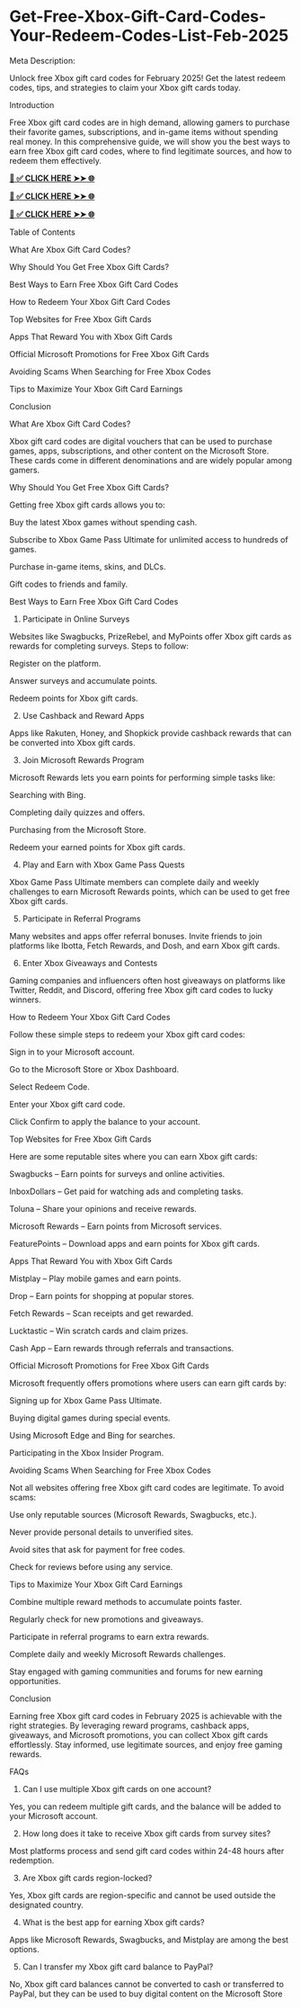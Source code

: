 # Get-Free-Xbox-Gift-Card-Codes-Your-Redeem-Codes-List-Feb-2025
Meta Description:

Unlock free Xbox gift card codes for February 2025! Get the latest redeem codes, tips, and strategies to claim your Xbox gift cards today.

Introduction

Free Xbox gift card codes are in high demand, allowing gamers to purchase their favorite games, subscriptions, and in-game items without spending real money. In this comprehensive guide, we will show you the best ways to earn free Xbox gift card codes, where to find legitimate sources, and how to redeem them effectively.

**[📌 ✅ CLICK HERE ➤➤ 🌐](https://jahanhubspot.com/xboxgiftcard/)**

**[📌 ✅ CLICK HERE ➤➤ 🌐](https://jahanhubspot.com/xboxgiftcard/)**

**[📌 ✅ CLICK HERE ➤➤ 🌐](https://jahanhubspot.com/xboxgiftcard/)**

Table of Contents

What Are Xbox Gift Card Codes?

Why Should You Get Free Xbox Gift Cards?

Best Ways to Earn Free Xbox Gift Card Codes

How to Redeem Your Xbox Gift Card Codes

Top Websites for Free Xbox Gift Cards

Apps That Reward You with Xbox Gift Cards

Official Microsoft Promotions for Free Xbox Gift Cards

Avoiding Scams When Searching for Free Xbox Codes

Tips to Maximize Your Xbox Gift Card Earnings

Conclusion

What Are Xbox Gift Card Codes?

Xbox gift card codes are digital vouchers that can be used to purchase games, apps, subscriptions, and other content on the Microsoft Store. These cards come in different denominations and are widely popular among gamers.

Why Should You Get Free Xbox Gift Cards?

Getting free Xbox gift cards allows you to:

Buy the latest Xbox games without spending cash.

Subscribe to Xbox Game Pass Ultimate for unlimited access to hundreds of games.

Purchase in-game items, skins, and DLCs.

Gift codes to friends and family.

Best Ways to Earn Free Xbox Gift Card Codes

1. Participate in Online Surveys

Websites like Swagbucks, PrizeRebel, and MyPoints offer Xbox gift cards as rewards for completing surveys. Steps to follow:

Register on the platform.

Answer surveys and accumulate points.

Redeem points for Xbox gift cards.

2. Use Cashback and Reward Apps

Apps like Rakuten, Honey, and Shopkick provide cashback rewards that can be converted into Xbox gift cards.

3. Join Microsoft Rewards Program

Microsoft Rewards lets you earn points for performing simple tasks like:

Searching with Bing.

Completing daily quizzes and offers.

Purchasing from the Microsoft Store.

Redeem your earned points for Xbox gift cards.

4. Play and Earn with Xbox Game Pass Quests

Xbox Game Pass Ultimate members can complete daily and weekly challenges to earn Microsoft Rewards points, which can be used to get free Xbox gift cards.

5. Participate in Referral Programs

Many websites and apps offer referral bonuses. Invite friends to join platforms like Ibotta, Fetch Rewards, and Dosh, and earn Xbox gift cards.

6. Enter Xbox Giveaways and Contests

Gaming companies and influencers often host giveaways on platforms like Twitter, Reddit, and Discord, offering free Xbox gift card codes to lucky winners.

How to Redeem Your Xbox Gift Card Codes

Follow these simple steps to redeem your Xbox gift card codes:

Sign in to your Microsoft account.

Go to the Microsoft Store or Xbox Dashboard.

Select Redeem Code.

Enter your Xbox gift card code.

Click Confirm to apply the balance to your account.

Top Websites for Free Xbox Gift Cards

Here are some reputable sites where you can earn Xbox gift cards:

Swagbucks – Earn points for surveys and online activities.

InboxDollars – Get paid for watching ads and completing tasks.

Toluna – Share your opinions and receive rewards.

Microsoft Rewards – Earn points from Microsoft services.

FeaturePoints – Download apps and earn points for Xbox gift cards.

Apps That Reward You with Xbox Gift Cards

Mistplay – Play mobile games and earn points.

Drop – Earn points for shopping at popular stores.

Fetch Rewards – Scan receipts and get rewarded.

Lucktastic – Win scratch cards and claim prizes.

Cash App – Earn rewards through referrals and transactions.

Official Microsoft Promotions for Free Xbox Gift Cards

Microsoft frequently offers promotions where users can earn gift cards by:

Signing up for Xbox Game Pass Ultimate.

Buying digital games during special events.

Using Microsoft Edge and Bing for searches.

Participating in the Xbox Insider Program.

Avoiding Scams When Searching for Free Xbox Codes

Not all websites offering free Xbox gift card codes are legitimate. To avoid scams:

Use only reputable sources (Microsoft Rewards, Swagbucks, etc.).

Never provide personal details to unverified sites.

Avoid sites that ask for payment for free codes.

Check for reviews before using any service.

Tips to Maximize Your Xbox Gift Card Earnings

Combine multiple reward methods to accumulate points faster.

Regularly check for new promotions and giveaways.

Participate in referral programs to earn extra rewards.

Complete daily and weekly Microsoft Rewards challenges.

Stay engaged with gaming communities and forums for new earning opportunities.

Conclusion

Earning free Xbox gift card codes in February 2025 is achievable with the right strategies. By leveraging reward programs, cashback apps, giveaways, and Microsoft promotions, you can collect Xbox gift cards effortlessly. Stay informed, use legitimate sources, and enjoy free gaming rewards.

FAQs

1. Can I use multiple Xbox gift cards on one account?

Yes, you can redeem multiple gift cards, and the balance will be added to your Microsoft account.

2. How long does it take to receive Xbox gift cards from survey sites?

Most platforms process and send gift card codes within 24-48 hours after redemption.

3. Are Xbox gift cards region-locked?

Yes, Xbox gift cards are region-specific and cannot be used outside the designated country.

4. What is the best app for earning Xbox gift cards?

Apps like Microsoft Rewards, Swagbucks, and Mistplay are among the best options.

5. Can I transfer my Xbox gift card balance to PayPal?

No, Xbox gift card balances cannot be converted to cash or transferred to PayPal, but they can be used to buy digital content on the Microsoft Store
